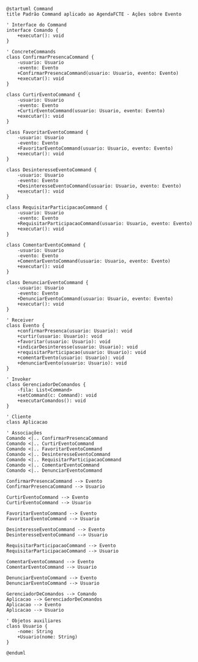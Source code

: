﻿```plantuml
@startuml Command
title Padrão Command aplicado ao AgendaFCTE - Ações sobre Evento

' Interface do Command
interface Comando {
    +executar(): void
}

' ConcreteCommands
class ConfirmarPresencaCommand {
    -usuario: Usuario
    -evento: Evento
    +ConfirmarPresencaCommand(usuario: Usuario, evento: Evento)
    +executar(): void
}

class CurtirEventoCommand {
    -usuario: Usuario
    -evento: Evento
    +CurtirEventoCommand(usuario: Usuario, evento: Evento)
    +executar(): void
}

class FavoritarEventoCommand {
    -usuario: Usuario
    -evento: Evento
    +FavoritarEventoCommand(usuario: Usuario, evento: Evento)
    +executar(): void
}

class DesinteresseEventoCommand {
    -usuario: Usuario
    -evento: Evento
    +DesinteresseEventoCommand(usuario: Usuario, evento: Evento)
    +executar(): void
}

class RequisitarParticipacaoCommand {
    -usuario: Usuario
    -evento: Evento
    +RequisitarParticipacaoCommand(usuario: Usuario, evento: Evento)
    +executar(): void
}

class ComentarEventoCommand {
    -usuario: Usuario
    -evento: Evento
    +ComentarEventoCommand(usuario: Usuario, evento: Evento)
    +executar(): void
}

class DenunciarEventoCommand {
    -usuario: Usuario
    -evento: Evento
    +DenunciarEventoCommand(usuario: Usuario, evento: Evento)
    +executar(): void
}

' Receiver
class Evento {
    +confirmarPresenca(usuario: Usuario): void
    +curtir(usuario: Usuario): void
    +favoritar(usuario: Usuario): void
    +indicarDesinteresse(usuario: Usuario): void
    +requisitarParticipacao(usuario: Usuario): void
    +comentarEvento(usuario: Usuario): void
    +denunciarEvento(usuario: Usuario): void
}

' Invoker
class GerenciadorDeComandos {
    -fila: List<Command>
    +setCommand(c: Command): void
    +executarComandos(): void
}

' Cliente
class Aplicacao

' Associações
Comando <|.. ConfirmarPresencaCommand
Comando <|.. CurtirEventoCommand
Comando <|.. FavoritarEventoCommand
Comando <|.. DesinteresseEventoCommand
Comando <|.. RequisitarParticipacaoCommand
Comando <|.. ComentarEventoCommand
Comando <|.. DenunciarEventoCommand

ConfirmarPresencaCommand --> Evento
ConfirmarPresencaCommand --> Usuario

CurtirEventoCommand --> Evento
CurtirEventoCommand --> Usuario

FavoritarEventoCommand --> Evento
FavoritarEventoCommand --> Usuario

DesinteresseEventoCommand --> Evento
DesinteresseEventoCommand --> Usuario

RequisitarParticipacaoCommand --> Evento
RequisitarParticipacaoCommand --> Usuario

ComentarEventoCommand --> Evento
ComentarEventoCommand --> Usuario

DenunciarEventoCommand --> Evento
DenunciarEventoCommand --> Usuario

GerenciadorDeComandos --> Comando
Aplicacao --> GerenciadorDeComandos
Aplicacao --> Evento
Aplicacao --> Usuario

' Objetos auxiliares
class Usuario {
    -nome: String
    +Usuario(nome: String)
}

@enduml

```